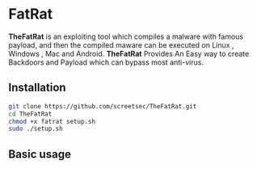 

# FatRat

**TheFatRat** is an exploiting tool which compiles a malware with famous payload, and then the compiled maware can be executed on Linux , Windows , Mac and Android. **TheFatRat** Provides An Easy way to create Backdoors and Payload which can bypass most anti-virus.

## Installation

```bash
git clone https://github.com/screetsec/TheFatRat.git
cd TheFatRat
chmod +x fatrat setup.sh
sudo ./setup.sh
```

## Basic usage